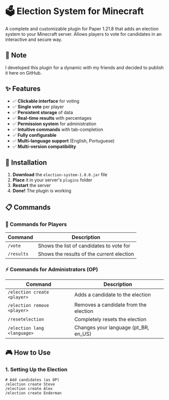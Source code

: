 # 🗳️ Election System for Minecraft

A complete and customizable plugin for Paper 1.21.8 that adds an election system to your Minecraft server. Allows players to vote for candidates in an interactive and secure way.

## 📝 Note

I developed this plugin for a dynamic with my friends and decided to publish it here on GitHub.

## ✨ Features

- ✅ **Clickable interface** for voting
- ✅ **Single vote** per player
- ✅ **Persistent storage** of data
- ✅ **Real-time results** with percentages
- ✅ **Permission system** for administration
- ✅ **Intuitive commands** with tab-completion
- ✅ **Fully configurable**
- ✅ **Multi-language support** (English, Portuguese)
- ✅ **Multi-version compatibility**

## 🚀 Installation

1. **Download** the `election-system-1.0.0.jar` file
2. **Place** it in your server's `plugins` folder
3. **Restart** the server
4. **Done!** The plugin is working

## 📋 Commands

### 👤 Commands for Players

| Command | Description |
|---------|-------------|
| `/vote` | Shows the list of candidates to vote for |
| `/results` | Shows the results of the current election |

### ⚡ Commands for Administrators (OP)

| Command | Description |
|---------|-------------|
| `/election create <player>` | Adds a candidate to the election |
| `/election remove <player>` | Removes a candidate from the election |
| `/resetelection` | Completely resets the election |
| `/election lang <language>` | Changes your language (pt_BR, en_US) |

## 🎮 How to Use

### 1. Setting Up the Election
```mcfunction
# Add candidates (as OP)
/election create Steve
/election create Alex
/election create Enderman